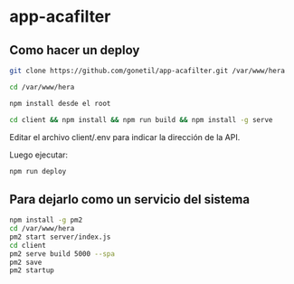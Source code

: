 # app-acafilter

## Como hacer un deploy 

```bash
git clone https://github.com/gonetil/app-acafilter.git /var/www/hera

cd /var/www/hera

npm install desde el root

cd client && npm install && npm run build && npm install -g serve 
```

Editar el archivo client/.env para indicar la dirección de la API.

Luego ejecutar:
```bash
npm run deploy
```

## Para dejarlo como un servicio del sistema

```bash
npm install -g pm2
cd /var/www/hera
pm2 start server/index.js
cd client
pm2 serve build 5000 --spa
pm2 save
pm2 startup
```
